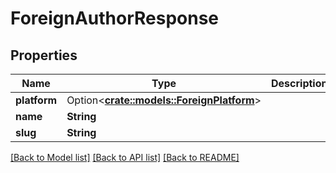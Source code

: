 # ForeignAuthorResponse

## Properties

Name | Type | Description | Notes
------------ | ------------- | ------------- | -------------
**platform** | Option<[**crate::models::ForeignPlatform**](ForeignPlatform.md)> |  | [optional]
**name** | **String** |  | 
**slug** | **String** |  | 

[[Back to Model list]](../README.md#documentation-for-models) [[Back to API list]](../README.md#documentation-for-api-endpoints) [[Back to README]](../README.md)


